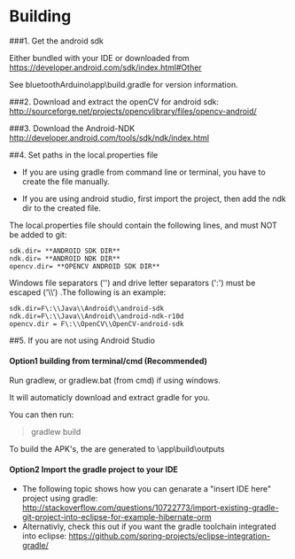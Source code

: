 # Building

###1. Get the android sdk

Either bundled with your IDE or downloaded from https://developer.android.com/sdk/index.html#Other

See bluetoothArduino\app\build.gradle for version information.

###2. Download and extract the openCV for android sdk:
http://sourceforge.net/projects/opencvlibrary/files/opencv-android/

###3. Download the Android-NDK
http://developer.android.com/tools/sdk/ndk/index.html

##4. Set paths in the local.properties file

* If you are using gradle from command line or terminal, you have to create the file manually.

* If you are using android studio, first import the project, then add the ndk dir to the created file.

The local.properties file should contain the following lines, and must NOT be added to git:
```
sdk.dir= **ANDROID SDK DIR**
ndk.dir= **ANDROID NDK DIR**
opencv.dir= **OPENCV ANDROID SDK DIR**
```
Windows file separators ('\') and drive letter separators (':') must be escaped ('\\\\') .The following is an example:
```
sdk.dir=F\:\\Java\\Android\\android-sdk
ndk.dir=F\:\\Java\\Android\\android-ndk-r10d
opencv.dir = F\:\\OpenCV\\OpenCV-android-sdk
```

##5. If you are not using Android Studio

#### Option1 building from terminal/cmd (Recommended)
Run gradlew, or gradlew.bat (from cmd) if using windows.

It will automaticly download and extract gradle for you.

You can then run:
> gradlew build

To build the APK's, the are generated to \app\build\outputs
#### Option2 Import the gradle project to your IDE
* The following topic shows how you can genarate a "insert IDE here" project using gradle:
http://stackoverflow.com/questions/10722773/import-existing-gradle-git-project-into-eclipse-for-example-hibernate-orm
* Alternativly, check this out if you want the gradle toolchain integrated into eclipse:
https://github.com/spring-projects/eclipse-integration-gradle/